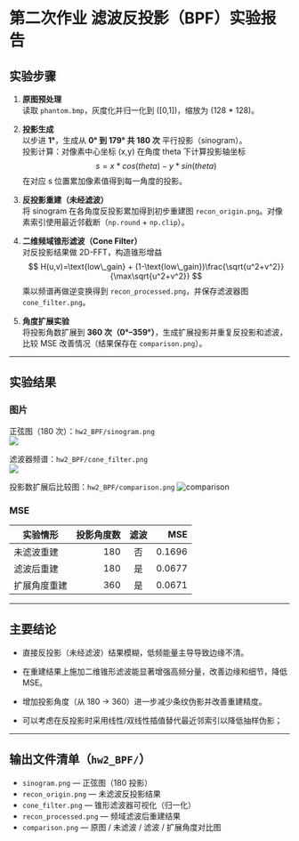 # 第二次作业 滤波反投影（BPF）实验报告

## 实验步骤

1. **原图预处理**  
   读取 `phantom.bmp`，灰度化并归一化到 \([0,1]\)，缩放为 \(128 * 128\)。

2. **投影生成**  
   以步进 **1°**，生成从 **0° 到 179° 共 180 次** 平行投影（sinogram）。  
   投影计算：对像素中心坐标 (x,y) 在角度 theta 下计算投影轴坐标  
   $$
   s = x * cos(theta) - y * sin(theta)
   $$
   在对应 s 位置累加像素值得到每一角度的投影。

3. **反投影重建（未经滤波）**  
   将 sinogram 在各角度反投影累加得到初步重建图 `recon_origin.png`。对像素索引使用最近邻截断（`np.round` + `np.clip`）。

4. **二维频域锥形滤波（Cone Filter）**  
   对反投影结果做 2D-FFT，构造锥形增益  
   $$
   H(u,v)=\text{low\_gain} + (1-\text{low\_gain})\frac{\sqrt{u^2+v^2}}{\max\sqrt{u^2+v^2}}
   $$
   乘以频谱再做逆变换得到 `recon_processed.png`，并保存滤波器图 `cone_filter.png`。

5. **角度扩展实验**  
   将投影角数扩展到 **360 次（0°–359°）**，生成扩展投影并重复反投影和滤波，比较 MSE 改善情况（结果保存在 `comparison.png`）。

---

## 实验结果

### 图片
正弦图（180 次）：`hw2_BPF/sinogram.png`  
![](./hw2_BPF/sinogram.png) 

滤波器频谱：`hw2_BPF/cone_filter.png`  
![](./hw2_BPF/cone_filter.png) 

投影数扩展后比较图：`hw2_BPF/comparison.png`
![comparison](./hw2_BPF/comparison.png)

### MSE
| 实验情形 | 投影角度数 | 滤波 | MSE |
|---------|------------:|:----:|-----:|
| 未滤波重建 | 180 | 否 | 0.1696 |
| 滤波后重建 | 180 | 是 | 0.0677 |
| 扩展角度重建 | 360 | 是 | 0.0671 |

---

## 主要结论

- 直接反投影（未经滤波）结果模糊，低频能量主导导致边缘不清。  

- 在重建结果上施加二维锥形滤波能显著增强高频分量，改善边缘和细节，降低 MSE。  
- 增加投影角度（从 180 → 360）进一步减少条纹伪影并改善重建精度。  
- 可以考虑在反投影时采用线性/双线性插值替代最近邻索引以降低抽样伪影；  


---

## 输出文件清单（`hw2_BPF/`）
- `sinogram.png` — 正弦图（180 投影）  
- `recon_origin.png` — 未滤波反投影结果  
- `cone_filter.png` — 锥形滤波器可视化（归一化）  
- `recon_processed.png` — 频域滤波后重建结果  
- `comparison.png` — 原图 / 未滤波 / 滤波 / 扩展角度对比图  

